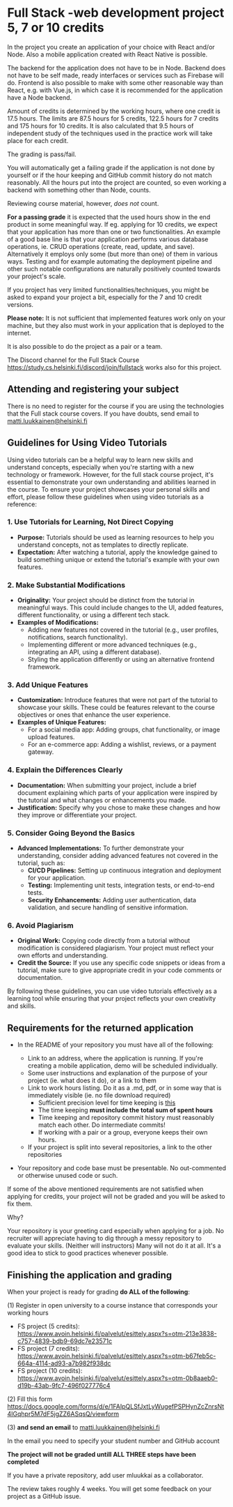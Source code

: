 # Full Stack -web development project 5, 7 or 10 credits

In the project you create an application of your choice with React and/or Node. Also a mobile application created with React Native is possible.

The backend for the application does not have to be in Node. Backend does not have to be self made, ready interfaces or services such as Firebase will do. Frontend is also possible to make with some other reasonable way than React, e.g. with Vue.js, in which case it is recommended for the application have a Node backend.

Amount of credits is determined by the working hours, where one credit is 17.5 hours. The limits are 87.5 hours for 5 credits, 122.5 hours for 7 credits and 175 hours for 10 credits. It is also calculated that 9.5 hours of independent study of the techniques used in the practice work will take place for each credit.

The grading is pass/fail. 

You will automatically get a failing grade if the application is not done by yourself or if the hour keeping and GitHub commit history do not match reasonably. All the hours put into the project are counted, so even working a backend with something other than Node, counts.

Reviewing course material, however, _does not_ count.

**For a passing grade** it is expected that the used hours show in the end product in some meaningful way. If eg. applying for 10 credits, we expect that your application has more than one or two functionalities. An example of a good base line is that your application performs various database operations, ie. CRUD operations (create, read, update, and save). Alternatively it employs only some (but more than one) of them in various ways. Testing and for example automating the deployment pipeline and other such notable configurations are naturally positively counted towards your project's scale.  


If you project has very limited functionalities/techniques, you might be asked to expand your project a bit, especially for the 7 and 10 credit versions.

**Please note:** It is not sufficient that implemented features work only on your machine, but they also must work in your application that is deployed to the internet. 

It is also possible to do the project as a pair or a team.

The Discord channel for the Full Stack Course https://study.cs.helsinki.fi/discord/join/fullstack works also for this project.

## Attending and registering your subject

There is no need to register for the course if you are using the technologies that the Full stack course covers. If you have doubts, send email to  matti.luukkainen@helsinki.fi

## Guidelines for Using Video Tutorials

Using video tutorials can be a helpful way to learn new skills and understand concepts, especially when you're starting with a new technology or framework. However, for the full stack course project, it's essential to demonstrate your own understanding and abilities learned in the course. To ensure your project showcases your personal skills and effort, please follow these guidelines when using video tutorials as a reference:

### 1. Use Tutorials for Learning, Not Direct Copying
- **Purpose:** Tutorials should be used as learning resources to help you understand concepts, not as templates to directly replicate.
- **Expectation:** After watching a tutorial, apply the knowledge gained to build something unique or extend the tutorial's example with your own features.

### 2. Make Substantial Modifications
- **Originality:** Your project should be distinct from the tutorial in meaningful ways. This could include changes to the UI, added features, different functionality, or using a different tech stack.
- **Examples of Modifications:**
  - Adding new features not covered in the tutorial (e.g., user profiles, notifications, search functionality).
  - Implementing different or more advanced techniques (e.g., integrating an API, using a different database).
  - Styling the application differently or using an alternative frontend framework.

### 3. Add Unique Features
- **Customization:** Introduce features that were not part of the tutorial to showcase your skills. These could be features relevant to the course objectives or ones that enhance the user experience.
- **Examples of Unique Features:**
  - For a social media app: Adding groups, chat functionality, or image upload features.
  - For an e-commerce app: Adding a wishlist, reviews, or a payment gateway.

### 4. Explain the Differences Clearly
- **Documentation:** When submitting your project, include a brief document explaining which parts of your application were inspired by the tutorial and what changes or enhancements you made.
- **Justification:** Specify why you chose to make these changes and how they improve or differentiate your project.

### 5. Consider Going Beyond the Basics
- **Advanced Implementations:** To further demonstrate your understanding, consider adding advanced features not covered in the tutorial, such as:
  - **CI/CD Pipelines:** Setting up continuous integration and deployment for your application.
  - **Testing:** Implementing unit tests, integration tests, or end-to-end tests.
  - **Security Enhancements:** Adding user authentication, data validation, and secure handling of sensitive information.

### 6. Avoid Plagiarism
- **Original Work:** Copying code directly from a tutorial without modification is considered plagiarism. Your project must reflect your own efforts and understanding.
- **Credit the Source:** If you use any specific code snippets or ideas from a tutorial, make sure to give appropriate credit in your code comments or documentation.

By following these guidelines, you can use video tutorials effectively as a learning tool while ensuring that your project reflects your own creativity and skills.


## Requirements for the returned application

- In the README of your repository you must have all of the following:
  - Link to an address, where the application is running. If you're creating a mobile application, demo will be scheduled individually.
  - Some user instructions and explanation of the purpose of your project (ie. what does it do), or a link to them 
  - Link to work hours listing. Do it as a .md, pdf, or in some way that is immediately visible (ie. no file download required) 
    - Sufficient precision level for time keeping is [this](https://github.com/mluukkai/OtmTodoApp/blob/master/dokumentaatio/tuntikirjanpito.md)
    - The time keeping **must include the total sum of spent hours**
    - Time keeping and repository commit history must reasonably match each other. Do intermediate commits!
    - If working with a pair or a group, everyone keeps their own hours.
  - If your project is split into several repositories, a link to the other repositories

- Your repository and code base must be presentable. No out-commented or otherwise unused code or such.

If some of the above mentioned requirements are not satisfied when applying for credits, your project will not be graded and you will be asked to fix them.

Why?

Your repository is your greeting card especially when applying for a job. No recruiter will appreciate having to dig through a messy repository to evaluate your skills. (Neither will instructors) Many will not do it at all. It's a good idea to stick to good practices whenever possible. 

## Finishing the application and grading

When your project is ready for grading **do ALL of the following**:

(1) Register in open university to a course instance that corresponds your working hours
- FS project (5 credits): https://www.avoin.helsinki.fi/palvelut/esittely.aspx?s=otm-213e3838-c757-4839-bdb9-69dc7e23571c
- FS project (7 credits): https://www.avoin.helsinki.fi/palvelut/esittely.aspx?s=otm-b67feb5c-664a-4114-ad93-a7b982f938dc
- FS project (10 credits): https://www.avoin.helsinki.fi/palvelut/esittely.aspx?s=otm-0b8aaeb0-d19b-43ab-9fc7-496f027776c4

(2) Fill this form https://docs.google.com/forms/d/e/1FAIpQLSfJxtLyWugefPSPHynZcZnrsNt4IGqhpr5M7dF5jgZZ6ASqsQ/viewform

(3) **and send an email** to matti.luukkainen@helsinki.fi

In the email you need to specify your student number and GitHub account

**The project will not be graded untill ALL THREE steps have been completed**

If you have a private repository, add user mluukkai as a collaborator.

The review takes roughly 4 weeks. You will get some feedback on your project as a GitHub issue.
